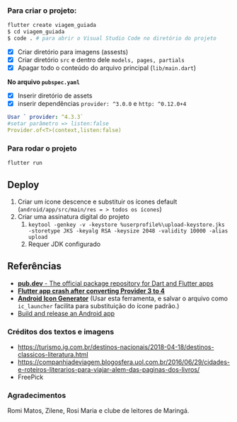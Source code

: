 ### Para criar o projeto:

```bash
flutter create viagem_guiada
$ cd viagem_guiada
$ code . # para abrir o Visual Studio Code no diretório do projeto
```

- [x] Criar diretório para imagens (assests)
- [x] Criar diretório `src` e dentro dele `models, pages, partials`
- [x] Apagar todo o conteúdo do arquivo principal (`lib/main.dart`)

**No arquivo `pubspec.yaml`**

- [x] Inserir diretório de assets
- [x] inserir dependências `provider: ^3.0.0` e  `http: ^0.12.0+4`

```yaml
Usar ` provider: ^4.3.3`
#setar parâmetro => listen:false
Provider.of<T>(context,listen:false)
```

### Para rodar o projeto

`flutter run`

## Deploy

1. Criar um ícone descence e substituir os ícones default (`android/app/src/main/res = > todos os ícones`)
2. Criar uma assinatura digital do projeto 
   1. `keytool -genkey -v -keystore %userprofile%\upload-keystore.jks -storetype JKS -keyalg RSA -keysize 2048 -validity 10000 -alias upload`
   2. Requer JDK configurado




## Referências

- [**pub.dev** - The official package repository for Dart and Flutter apps](https://pub.dev/)
- [**Flutter app crash after converting Provider 3 to 4**](https://stackoverflow.com/questions/59590673/flutter-app-crash-after-converting-provider-3-to-4)
- [**Android Icon Generator**](https://romannurik.github.io/AndroidAssetStudio/icons-launcher.html#foreground.type=clipart&foreground.clipart=android&foreground.space.trim=1&foreground.space.pad=0.25&foreColor=rgba(96%2C%20125%2C%20139%2C%200)&backColor=rgb(68%2C%20138%2C%20255)&crop=0&backgroundShape=circle&effects=none&name=ic_launcher) (Usar esta ferramenta, e salvar o arquivo como `ic_launcher` facilita para substituição do ícone padrão.)
- [Build and release an Android app](https://docs.flutter.dev/deployment/android)

### Créditos dos textos e imagens

- https://turismo.ig.com.br/destinos-nacionais/2018-04-18/destinos-classicos-literatura.html
- https://companhiadeviagem.blogosfera.uol.com.br/2016/06/29/cidades-e-roteiros-literarios-para-viajar-alem-das-paginas-dos-livros/
- FreePick

### Agradecimentos

Romi Matos, Zilene, Rosi Maria e clube de leitores de Maringá.